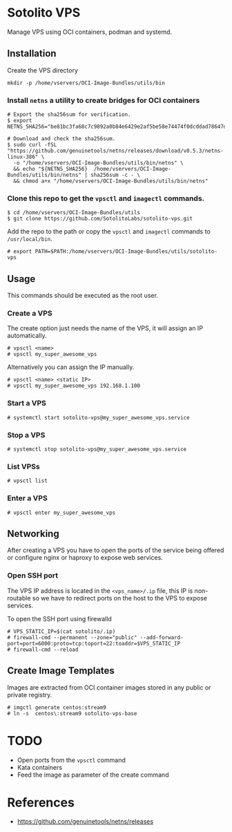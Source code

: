 # Sotolito VPS
Manage VPS using OCI containers, podman and systemd.

## Installation

Create the VPS directory

```console
mkdir -p /home/vservers/OCI-Image-Bundles/utils/bin
```

### Install `netns` a utility to create bridges for OCI containers

```console
# Export the sha256sum for verification.
$ export NETNS_SHA256="be81bc3fa68c7c9892a0b84e6429e2af5be58e74474f0dcddad78647dd741ce7"

# Download and check the sha256sum.
$ sudo curl -fSL "https://github.com/genuinetools/netns/releases/download/v0.5.3/netns-linux-386" \
  -o "/home/vservers/OCI-Image-Bundles/utils/bin/netns" \
  && echo "${NETNS_SHA256}  /home/vservers/OCI-Image-Bundles/utils/bin/netns" | sha256sum -c - \
  && chmod a+x "/home/vservers/OCI-Image-Bundles/utils/bin/netns"
```

### Clone this repo to get the `vpsctl` and `imagectl` commands.

```console
$ cd /home/vservers/OCI-Image-Bundles/utils
$ git clone https://github.com/SotolitoLabs/sotolito-vps.git
```

Add the repo to the path or copy the `vpsctl` and `imagectl` commands to `/usr/local/bin`.

```console
# export PATH=$PATH:/home/vservers/OCI-Image-Bundles/utils/sotolito-vps
```

## Usage

This commands should be executed as the root user.

### Create a VPS

The create option just needs the name of the VPS, it will assign an IP automatically.

```console
# vpsctl <name>
# vpsctl my_super_awesome_vps
```

Alternatively you can assign the IP manually.

```console
# vpsctl <name> <static IP>
# vpsctl my_super_awesome_vps 192.168.1.100
```

### Start a VPS

```console
# systemctl start sotolito-vps@my_super_awesome_vps.service
```

### Stop a VPS

```console
# systemctl stop sotolito-vps@my_super_awesome_vps.service
```

### List VPSs

```console
# vpsctl list
```

### Enter a VPS

```console
# vpsctl enter my_super_awesome_vps
```

## Networking

After creating a VPS you have to open the ports of the service being offered or configure
nginx or haproxy to expose web services.

### Open SSH port
The VPS IP address is located in the `<vps_name>/.ip` file, this IP is non-routable so we have to redirect
ports on the host to the VPS to expose services.

To open the SSH port using firewalld

```console
# VPS_STATIC_IP=$(cat sotolito/.ip)
# firewall-cmd --permanent --zone="public" --add-forward-port=port=6000:proto=tcp:toport=22:toaddr=$VPS_STATIC_IP
# firewall-cmd --reload
```


## Create Image Templates

Images are extracted from OCI container images stored in any public or private registry.

```console
# imgctl generate centos:stream9
# ln -s  centos\:stream9 sotolito-vps-base
```


# TODO

* Open ports from the `vpsctl` command
* Kata containers
* Feed the image as parameter of the create command

# References

* https://github.com/genuinetools/netns/releases
